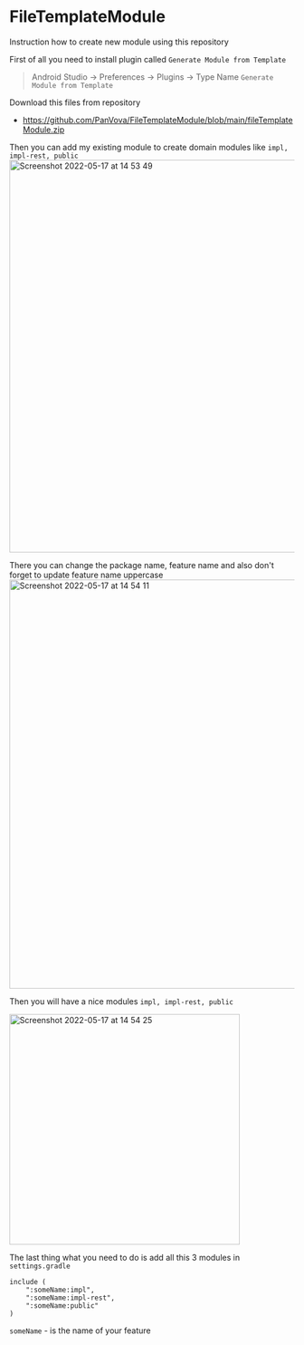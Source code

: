 # FileTemplateModule
Instruction how to create new module using this repository

First of all you need to install plugin called ```Generate Module from Template```
> Android Studio -> Preferences -> Plugins -> Type Name ```Generate Module from Template```

Download this files from repository 
* https://github.com/PanVova/FileTemplateModule/blob/main/fileTemplateModule.zip


Then you can add my existing module to create domain modules like ```impl, impl-rest, public```
<img width="693" alt="Screenshot 2022-05-17 at 14 53 49" src="https://user-images.githubusercontent.com/37262034/168806063-dafbc377-fb51-4def-ba68-29f068e5ef57.png">

There you can change the package name, feature name and also don't forget to update feature name uppercase
<img width="722" alt="Screenshot 2022-05-17 at 14 54 11" src="https://user-images.githubusercontent.com/37262034/168806092-79de8339-d61e-4519-86d6-99a5d79e4464.png">

Then you will have a nice modules ```impl, impl-rest, public```

<img width="407" alt="Screenshot 2022-05-17 at 14 54 25" src="https://user-images.githubusercontent.com/37262034/168806108-f82428cd-d9ec-4b2b-a29b-e50bd162fccb.png">

The last thing what you need to do is add all this 3 modules in ```settings.gradle``` 

```
include (
    ":someName:impl",
    ":someName:impl-rest",
    ":someName:public"
)
```
```someName``` - is the name of your feature
